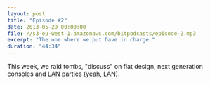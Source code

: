 ```yaml
---
layout: post
title: "Episode #2"
date: 2013-05-29 00:00:00
file: //s3-eu-west-1.amazonaws.com/bitpodcasts/episode-2.mp3
excerpt: "The one where we put Dave in charge."
duration: "44:34"
---
```


This week, we raid tombs, "discuss" on flat design, next generation consoles and LAN parties (yeah, LAN).
